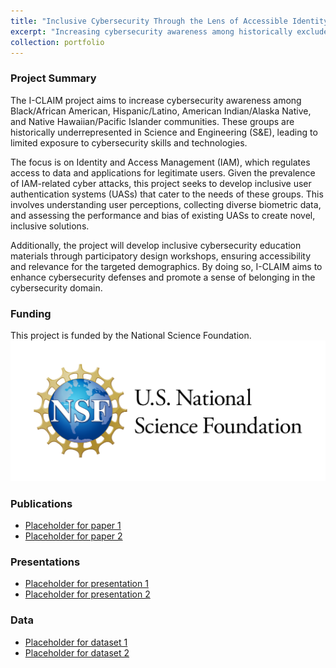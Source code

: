 ```yaml
---
title: "Inclusive Cybersecurity Through the Lens of Accessible Identity and Access Management (I-CLAIM)"
excerpt: "Increasing cybersecurity awareness among historically excluded racial/ethnic groups<br/><img src='/images/project-logo.png'>"
collection: portfolio
---
```


### Project Summary

The I-CLAIM project aims to increase cybersecurity awareness among Black/African American, Hispanic/Latino, American Indian/Alaska Native, and Native Hawaiian/Pacific Islander communities. These groups are historically underrepresented in Science and Engineering (S&E), leading to limited exposure to cybersecurity skills and technologies.

The focus is on Identity and Access Management (IAM), which regulates access to data and applications for legitimate users. Given the prevalence of IAM-related cyber attacks, this project seeks to develop inclusive user authentication systems (UASs) that cater to the needs of these groups. This involves understanding user perceptions, collecting diverse biometric data, and assessing the performance and bias of existing UASs to create novel, inclusive solutions.

Additionally, the project will develop inclusive cybersecurity education materials through participatory design workshops, ensuring accessibility and relevance for the targeted demographics. By doing so, I-CLAIM aims to enhance cybersecurity defenses and promote a sense of belonging in the cybersecurity domain.

### Funding

This project is funded by the National Science Foundation.<br/><img src='/images/nsf-logo.png'>

### Publications

- [Placeholder for paper 1](#)
- [Placeholder for paper 2](#)

### Presentations

- [Placeholder for presentation 1](#)
- [Placeholder for presentation 2](#)

### Data

- [Placeholder for dataset 1](#)
- [Placeholder for dataset 2](#)
